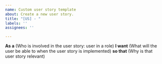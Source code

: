 ```yaml
---
name: Custom user story template
about: Create a new user story.
title: "[US] - "
labels: ''
assignees: ''

---
```


**As a**
(Who is involved in the user story: user in a role)
**I want**
(What will the user be able to when the user story is implemented)
**so that**
(Why is that user story relevant)
